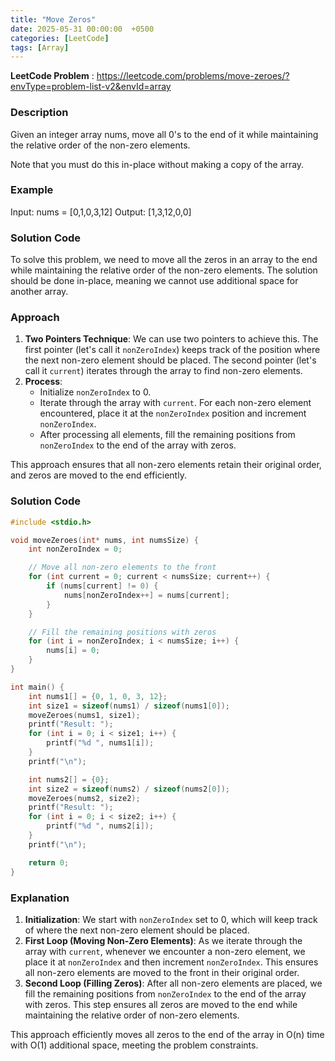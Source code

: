 ```yaml
---
title: "Move Zeros"
date: 2025-05-31 00:00:00  +0500
categories: [LeetCode]
tags: [Array]
---
```

**LeetCode Problem** : <https://leetcode.com/problems/move-zeroes/?envType=problem-list-v2&envId=array>

### Description
Given an integer array nums, move all 0's to the end of it while maintaining the relative order of the non-zero elements.

Note that you must do this in-place without making a copy of the array.

### Example
Input: nums = [0,1,0,3,12]
Output: [1,3,12,0,0]

### Solution Code
To solve this problem, we need to move all the zeros in an array to the end while maintaining the relative order of the non-zero elements. The solution should be done in-place, meaning we cannot use additional space for another array.

### Approach
1. **Two Pointers Technique**: We can use two pointers to achieve this. The first pointer (let's call it `nonZeroIndex`) keeps track of the position where the next non-zero element should be placed. The second pointer (let's call it `current`) iterates through the array to find non-zero elements.
2. **Process**:
   - Initialize `nonZeroIndex` to 0.
   - Iterate through the array with `current`. For each non-zero element encountered, place it at the `nonZeroIndex` position and increment `nonZeroIndex`.
   - After processing all elements, fill the remaining positions from `nonZeroIndex` to the end of the array with zeros.

This approach ensures that all non-zero elements retain their original order, and zeros are moved to the end efficiently.

### Solution Code
```c
#include <stdio.h>

void moveZeroes(int* nums, int numsSize) {
    int nonZeroIndex = 0;

    // Move all non-zero elements to the front
    for (int current = 0; current < numsSize; current++) {
        if (nums[current] != 0) {
            nums[nonZeroIndex++] = nums[current];
        }
    }

    // Fill the remaining positions with zeros
    for (int i = nonZeroIndex; i < numsSize; i++) {
        nums[i] = 0;
    }
}

int main() {
    int nums1[] = {0, 1, 0, 3, 12};
    int size1 = sizeof(nums1) / sizeof(nums1[0]);
    moveZeroes(nums1, size1);
    printf("Result: ");
    for (int i = 0; i < size1; i++) {
        printf("%d ", nums1[i]);
    }
    printf("\n");

    int nums2[] = {0};
    int size2 = sizeof(nums2) / sizeof(nums2[0]);
    moveZeroes(nums2, size2);
    printf("Result: ");
    for (int i = 0; i < size2; i++) {
        printf("%d ", nums2[i]);
    }
    printf("\n");

    return 0;
}
```

### Explanation
1. **Initialization**: We start with `nonZeroIndex` set to 0, which will keep track of where the next non-zero element should be placed.
2. **First Loop (Moving Non-Zero Elements)**: As we iterate through the array with `current`, whenever we encounter a non-zero element, we place it at `nonZeroIndex` and then increment `nonZeroIndex`. This ensures all non-zero elements are moved to the front in their original order.
3. **Second Loop (Filling Zeros)**: After all non-zero elements are placed, we fill the remaining positions from `nonZeroIndex` to the end of the array with zeros. This step ensures all zeros are moved to the end while maintaining the relative order of non-zero elements.

This approach efficiently moves all zeros to the end of the array in O(n) time with O(1) additional space, meeting the problem constraints.
